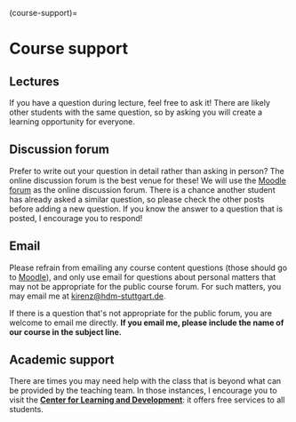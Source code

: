 (course-support)=
# Course support


## Lectures

If you have a question during lecture, feel free to ask it!
There are likely other students with the same question, so by asking you will create a learning opportunity for everyone.


## Discussion forum

Prefer to write out your question in detail rather than asking in person?
The online discussion forum is the best venue for these!
We will use the [Moodle forum]() as the online discussion forum.
There is a chance another student has already asked a similar question, so please check the other posts before adding a new question.
If you know the answer to a question that is posted, I encourage you to respond!

## Email

Please refrain from emailing any course content questions (those should go to [Moodle]()), and only use email for questions about personal matters that may not be appropriate for the public course forum. 
For such matters, you may email me at [kirenz@hdm-stuttgart.de](mailto:kirenz@hdm-stuttgart.de).

If there is a question that's not appropriate for the public forum, you are welcome to email me directly.
**If you email me, please include the name of our course in the subject line.** 

## Academic support

There are times you may need help with the class that is beyond what can be provided by the teaching team.
In those instances, I encourage you to visit the [**Center for Learning and Development**](https://www.hdm-stuttgart.de/studierende/abteilungen/cld/angebote_studierende_studieninteressierte): it offers free services to all students. 
